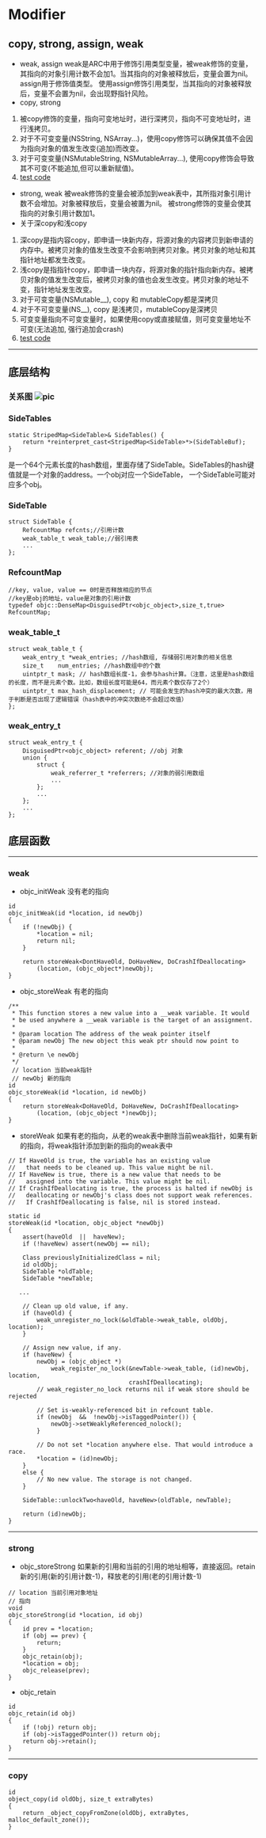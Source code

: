 # Modifier


## copy, strong, assign, weak

* weak, assign
   weak是ARC中用于修饰引用类型变量，被weak修饰的变量，其指向的对象引用计数不会加1。当其指向的对象被释放后，变量会置为nil。
   assign用于修饰值类型。
   使用assign修饰引用类型，当其指向的对象被释放后，变量不会置为nil，会出现野指针风险。
* copy, strong
1. 被copy修饰的变量，指向可变地址时，进行深拷贝，指向不可变地址时，进行浅拷贝。
2. 对于不可变变量(NSString, NSArray...)，使用copy修饰可以确保其值不会因为指向对象的值发生改变(追加)而改变。
3. 对于可变变量(NSMutableString, NSMutableArray...), 使用copy修饰会导致其不可变(不能追加,但可以重新赋值)。
4. [test code](/TestCopyStrong.m) 
* strong, weak
   被weak修饰的变量会被添加到weak表中，其所指对象引用计数不会增加。对象被释放后，变量会被置为nil。
   被strong修饰的变量会使其指向的对象引用计数加1。
* 关于深copy和浅copy
1. 深copy是指内容copy，即申请一块新内存，将源对象的内容拷贝到新申请的内存中。被拷贝对象的值发生改变不会影响到拷贝对象。拷贝对象的地址和其指针地址都发生改变。
2. 浅copy是指指针copy，即申请一块内存，将源对象的指针指向新内存。被拷贝对象的值发生改变后，被拷贝对象的值也会发生改变。拷贝对象的地址不变，指针地址发生改变。
3. 对于可变变量(NSMutable__), copy 和 mutableCopy都是深拷贝
4. 对于不可变变量(NS__), copy 是浅拷贝，mutableCopy是深拷贝
5. 可变变量指向不可变变量时，如果使用copy或直接赋值，则可变变量地址不可变(无法追加, 强行追加会crash)
6. [test code](/TestCopy.m) 
-----------

## 底层结构
### 关系图 ![pic](/SideTables.png)
### SideTables
```
static StripedMap<SideTable>& SideTables() {
    return *reinterpret_cast<StripedMap<SideTable>*>(SideTableBuf);
}
```
是一个64个元素长度的hash数组，里面存储了SideTable。SideTables的hash键值就是一个对象的address。一个obj对应一个SideTable， 一个SideTable可能对应多个obj。
### SideTable
```
struct SideTable {
    RefcountMap refcnts;//引用计数
    weak_table_t weak_table;//弱引用表
    ...
};
```
### RefcountMap
```
//key, value, value == 0时是否释放相应的节点
//key是obj的地址，value是对象的引用计数
typedef objc::DenseMap<DisguisedPtr<objc_object>,size_t,true> RefcountMap;
```
### weak_table_t
```
struct weak_table_t {
    weak_entry_t *weak_entries; //hash数组, 存储弱引用对象的相关信息
    size_t    num_entries; //hash数组中的个数
    uintptr_t mask; // hash数组长度-1，会参与hash计算。（注意，这里是hash数组的长度，而不是元素个数。比如，数组长度可能是64，而元素个数仅存了2个）
    uintptr_t max_hash_displacement; // 可能会发生的hash冲突的最大次数，用于判断是否出现了逻辑错误（hash表中的冲突次数绝不会超过改值）
};

```
### weak_entry_t
```
struct weak_entry_t {
    DisguisedPtr<objc_object> referent; //obj 对象
    union {
        struct {
            weak_referrer_t *referrers; //对象的弱引用数组
            ...
        };
        ...
    };
    ...
};
```
## 底层函数
------
### weak

* objc_initWeak
没有老的指向
```
id
objc_initWeak(id *location, id newObj)
{
    if (!newObj) {
        *location = nil;
        return nil;
    }

    return storeWeak<DontHaveOld, DoHaveNew, DoCrashIfDeallocating>
        (location, (objc_object*)newObj);
}
```

* objc_storeWeak
有老的指向
```
/** 
 * This function stores a new value into a __weak variable. It would
 * be used anywhere a __weak variable is the target of an assignment.
 * 
 * @param location The address of the weak pointer itself
 * @param newObj The new object this weak ptr should now point to
 * 
 * @return \e newObj
 */
 // location 当前weak指针
 // newObj 新的指向
id
objc_storeWeak(id *location, id newObj)
{
    return storeWeak<DoHaveOld, DoHaveNew, DoCrashIfDeallocating>
        (location, (objc_object *)newObj);
}

```
* storeWeak
如果有老的指向，从老的weak表中删除当前weak指针，如果有新的指向，将weak指针添加到新的指向的weak表中
```
// If HaveOld is true, the variable has an existing value 
//   that needs to be cleaned up. This value might be nil.
// If HaveNew is true, there is a new value that needs to be 
//   assigned into the variable. This value might be nil.
// If CrashIfDeallocating is true, the process is halted if newObj is 
//   deallocating or newObj's class does not support weak references. 
//   If CrashIfDeallocating is false, nil is stored instead.

static id 
storeWeak(id *location, objc_object *newObj)
{
    assert(haveOld  ||  haveNew);
    if (!haveNew) assert(newObj == nil);

    Class previouslyInitializedClass = nil;
    id oldObj;
    SideTable *oldTable;
    SideTable *newTable;

   ... 

    // Clean up old value, if any.
    if (haveOld) {
        weak_unregister_no_lock(&oldTable->weak_table, oldObj, location);
    }

    // Assign new value, if any.
    if (haveNew) {
        newObj = (objc_object *)
            weak_register_no_lock(&newTable->weak_table, (id)newObj, location, 
                                  crashIfDeallocating);
        // weak_register_no_lock returns nil if weak store should be rejected

        // Set is-weakly-referenced bit in refcount table.
        if (newObj  &&  !newObj->isTaggedPointer()) {
            newObj->setWeaklyReferenced_nolock();
        }

        // Do not set *location anywhere else. That would introduce a race.
        *location = (id)newObj;
    }
    else {
        // No new value. The storage is not changed.
    }
    
    SideTable::unlockTwo<haveOld, haveNew>(oldTable, newTable);

    return (id)newObj;
}
```
------
### strong
* objc_storeStrong
如果新的引用和当前的引用的地址相等，直接返回。retain新的引用(新的引用计数-1)，释放老的引用(老的引用计数-1)

```
// location 当前引用对象地址
// 指向
void
objc_storeStrong(id *location, id obj)
{
    id prev = *location;
    if (obj == prev) {
        return;
    }
    objc_retain(obj);
    *location = obj;
    objc_release(prev);
}
```
* objc_retain
```
id 
objc_retain(id obj)
{
    if (!obj) return obj;
    if (obj->isTaggedPointer()) return obj;
    return obj->retain();
}
```
---
### copy
```
id 
object_copy(id oldObj, size_t extraBytes)
{
    return _object_copyFromZone(oldObj, extraBytes, malloc_default_zone());
}

```


